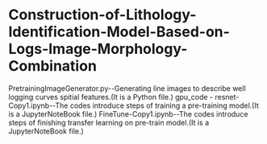 # Construction-of-Lithology-Identification-Model-Based-on-Logs-Image-Morphology-Combination

PretrainingImageGenerator.py--Generating line images to describe well logging curves spitial features.(It is a Python file.)
gpu_code - resnet-Copy1.ipynb--The codes introduce steps of training a pre-training model.(It is a JupyterNoteBook file.)
FineTune-Copy1.ipynb--The codes introduce steps of finishing transfer learning on pre-train model.(It is a JupyterNoteBook file.)
